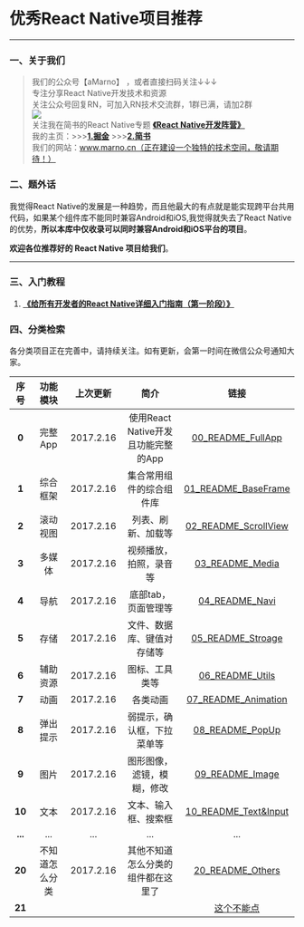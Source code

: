 # 优秀React Native项目推荐
******
### 一、关于我们
>我们的公众号【aMarno】 ，或者直接扫码关注↓↓↓
</br>专注分享React Native开发技术和资源
</br>关注公众号回复RN，可加入RN技术交流群，1群已满，请加2群
</br>![](https://github.com/MarnoDev/react-native-open-project/blob/master/res/wechatQR.jpg)
</br>关注我在简书的React Native专题 **[《React Native开发阵营》](http://www.jianshu.com/c/b4ce1d706d1f)**
</br>我的主页：>>>**[1.掘金](https://gold.xitu.io/user/56c1c513c24aa800534e85f3)** >>>**[2.简书](http://www.jianshu.com/u/174a09ba6c25)**
</br>我们的网站：www.marno.cn（正在建设一个独特的技术空间，敬请期待！）

### 二、题外话
我觉得React Native的发展是一种趋势，而且他最大的有点就是能实现跨平台共用代码，如果某个组件库不能同时兼容Android和iOS,我觉得就失去了React Native的优势，**所以本库中仅收录可以同时兼容Android和iOS平台的项目**。

**欢迎各位推荐好的 React Native 项目给我们**。
*******
### 三、入门教程
1. **[《给所有开发者的React Native详细入门指南（第一阶段）》](http://www.jianshu.com/p/fa0874be0827)**

### 四、分类检索
各分类项目正在完善中，请持续关注。如有更新，会第一时间在微信公众号通知大家。

|序号|功能模块|上次更新|简介|链接|
|:---:|:---:|:---:|:---:|:---:|
|**0**|完整App|2017.2.16|使用React Native开发</br>且功能完整的App|[00_README_FullApp](https://github.com/MarnoDev/react-native-open-project/blob/master/category/00_README_FullApp.md)|
|**1**|综合框架|2017.2.16|集合常用组件的综合组件库|[01_README_BaseFrame](https://github.com/MarnoDev/react-native-open-project/blob/master/category/00_README_FullApp.md)|
|**2**|滚动视图|2017.2.16|列表、刷新、加载等|[02_README_ScrollView](https://github.com/MarnoDev/react-native-open-project/blob/master/category/02_README_ScrollView.md)|
|**3**|多媒体|2017.2.16|视频播放，拍照，录音等|[03_README_Media](https://github.com/MarnoDev/react-native-open-project/blob/master/category/03_README_Media.md)|
|**4**|导航|2017.2.16|底部tab，页面管理等|[04_README_Navi](https://github.com/MarnoDev/react-native-open-project/blob/master/category/04_README_Navi.md)|
|**5**|存储|2017.2.16|文件、数据库、键值对存储等|[05_README_Stroage](https://github.com/MarnoDev/react-native-open-project/blob/master/category/05_README_Stroage.md)|
|**6**|辅助资源|2017.2.16|图标、工具类等|[06_README_Utils](https://github.com/MarnoDev/react-native-open-project/blob/master/category/06_README_Utils.md)|
|**7**|动画|2017.2.16|各类动画|[07_README_Animation](https://github.com/MarnoDev/react-native-open-project/blob/master/category/07_README_Animation.md)|
|**8**|弹出提示|2017.2.16|弱提示，确认框，下拉菜单等|[08_README_PopUp](https://github.com/MarnoDev/react-native-open-project/blob/master/category/08_README_PopUp.md)|
|**9**|图片|2017.2.16|图形图像，滤镜，模糊，修改|[09_README_Image](https://github.com/MarnoDev/react-native-open-project/blob/master/category/09_README_Image.md)|
|**10**|文本|2017.2.16|文本、输入框、搜索框|[10_README_Text&Input](https://github.com/MarnoDev/react-native-open-project/blob/master/category/10_README_Text&Input.md)|
|**...**|...|...|...|...|
|**20**|不知道怎么分类|2017.2.16|其他不知道怎么分类的组件都在这里了|[20_README_Others](https://github.com/MarnoDev/react-native-open-project/blob/master/category/20_README_Others.md)|
|**21**||||[这个不能点](https://github.com/MarnoDev/react-native-open-project)|
